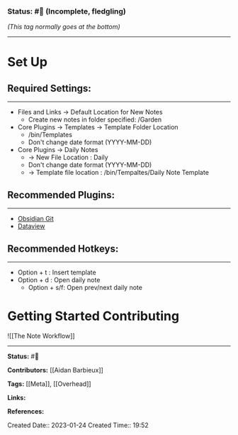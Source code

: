 ### Status: #🌱 (Incomplete, fledgling)
*(This tag normally goes at the bottom)*

---

# Set Up

## Required Settings:
---

- Files and Links -> Default Location for New Notes
	- Create new notes in folder specified: /Garden
- Core Plugins -> Templates -> Template Folder Location
	- /bin/Templates
	- Don't change date format (YYYY-MM-DD)
- Core Plugins -> Daily Notes 
	- -> New File Location : Daily
	- Don't change date format (YYYY-MM-DD)
	- -> Template file location : /bin/Tempaltes/Daily Note Template


## Recommended Plugins:
---

- [Obsidian Git](obsidian://show-plugin?id=obsidian-git)
- [Dataview](obsidian://show-plugin?id=dataview)

## Recommended Hotkeys:
---
- Option + t : Insert template
- Option + d : Open daily note
	- Option + s/f: Open prev/next daily note


# Getting Started Contributing

![[The Note Workflow]]

---
**Status:**
#🌱 

**Contributors:**
[[Aidan Barbieux]]

**Tags:**
[[Meta]], [[Overhead]]

**Links:**

**References:**

Created Date:: 2023-01-24
Created Time:: 19:52
